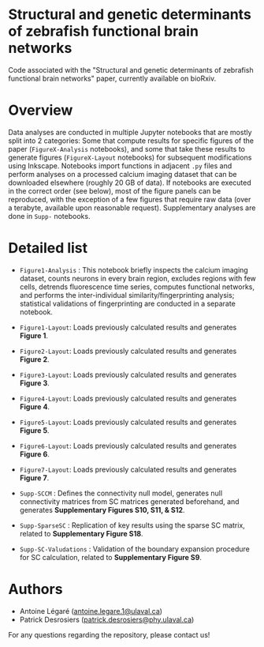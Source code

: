 # Structural and genetic determinants of zebrafish functional brain networks

Code associated with the "Structural and genetic determinants of zebrafish functional brain networks" paper, currently available on bioRxiv.

# Overview

Data analyses are conducted in multiple Jupyter notebooks that are mostly split into 2 categories: Some that compute results for specific figures of the paper (`FigureX-Analysis` notebooks), and some that take these results to generate figures (`FigureX-Layout` notebooks) for subsequent modifications using Inkscape. Notebooks import functions in adjacent `.py` files and perform analyses on a processed calcium imaging dataset that can be downloaded elsewhere (roughly 20 GB of data). If notebooks are executed in the correct order (see below), most of the figure panels can be reproduced, with the exception of a few figures that require raw data (over a terabyte, available upon reasonable request). Supplementary analyses are done in `Supp-` notebooks.

# Detailed list

- `Figure1-Analysis` : This notebook briefly inspects the calcium imaging dataset, counts neurons in every brain region, excludes regions with few cells, detrends fluorescence time series, computes functional networks, and performs the inter-individual similarity/fingerprinting analysis; statistical validations of fingerprinting are conducted in a separate notebook.
- `Figure1-Layout`: Loads previously calculated results and generates **Figure 1**.
- `Figure2-Layout`: Loads previously calculated results and generates **Figure 2**.
- `Figure3-Layout`: Loads previously calculated results and generates **Figure 3**.
- `Figure4-Layout`: Loads previously calculated results and generates **Figure 4**.
- `Figure5-Layout`: Loads previously calculated results and generates **Figure 5**.
- `Figure6-Layout`: Loads previously calculated results and generates **Figure 6**.
- `Figure7-Layout`: Loads previously calculated results and generates **Figure 7**.

- `Supp-SCCM` : Defines the connectivity null model, generates null connectivity matrices from SC matrices generated beforehand, and generates **Supplementary Figures S10, S11, & S12**.
- `Supp-SparseSC` : Replication of key results using the sparse SC matrix, related to **Supplementary Figure S18**.
- `Supp-SC-Valudations` : Validation of the boundary expansion procedure for SC calculation, related to **Supplementary Figure S9**.

# Authors

- Antoine Légaré (antoine.legare.1@ulaval.ca)
- Patrick Desrosiers (patrick.desrosiers@phy.ulaval.ca)

For any questions regarding the repository, please contact us!

